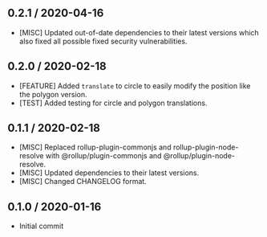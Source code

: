 ## 0.2.1 / 2020-04-16
- [MISC] Updated out-of-date dependencies to their latest versions which also fixed all possible fixed security vulnerabilities.

## 0.2.0 / 2020-02-18
- [FEATURE] Added `translate` to circle to easily modify the position like the polygon version.
- [TEST] Added testing for circle and polygon translations.

## 0.1.1 / 2020-02-18
- [MISC] Replaced rollup-plugin-commonjs and rollup-plugin-node-resolve with @rollup/plugin-commonjs and @rollup/plugin-node-resolve.
- [MISC] Updated dependencies to their latest versions.
- [MISC] Changed CHANGELOG format.

## 0.1.0 / 2020-01-16
- Initial commit